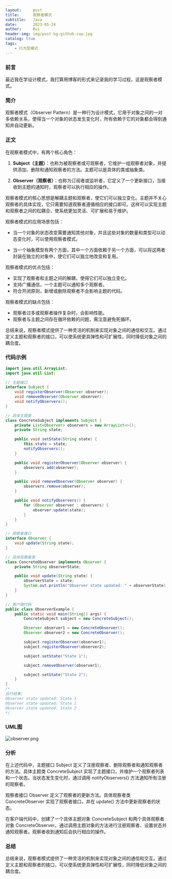 ```yaml
---
layout:     post
title:      观察者模式
subtitle:   Java
date:       2023-05-24
author:     Rui
header-img: img/post-bg-github-cup.jpg
catalog: true
tags:
    - 行为型模式
---
```

### 前言
最近我在学设计模式，我打算用博客的形式来记录我的学习过程，这是观察者模式。
### 简介
观察者模式（Observer Pattern）是一种行为设计模式，它用于对象之间的一对多依赖关系，使得当一个对象的状态发生变化时，所有依赖于它的对象都会得到通知并自动更新。
### 正文

在观察者模式中，有两个核心角色：

1. **Subject（主题）**：也称为被观察者或可观察者，它维护一组观察者对象，并提供添加、删除和通知观察者的方法。主题可以是具体的类或抽象类。

2. **Observer（观察者）**：也称为订阅者或监听者，它定义了一个更新接口，当接收到主题的通知时，观察者可以执行相应的操作。

观察者模式的核心思想是解耦主题和观察者，使它们可以独立变化。主题并不关心观察者的具体实现，它只需要知道观察者遵循相应的接口即可。这样可以实现主题和观察者之间的松耦合，使系统更加灵活、可扩展和易于维护。

观察者模式的应用场景包括：

- 当一个对象的状态改变需要通知其他对象，并且这些对象的数量和类型可以动态变化时，可以使用观察者模式。

- 当一个抽象模型有两个方面，其中一个方面依赖于另一个方面，可以将这两者封装在独立的对象中，使它们可以独立地改变和复用。

观察者模式的优点包括：

- 实现了观察者和主题之间的解耦，使得它们可以独立变化。
- 支持广播通信，一个主题可以通知多个观察者。
- 符合开闭原则，新增或删除观察者不会影响主题的代码。

观察者模式的缺点包括：

- 观察者过多或观察者操作复杂时，会影响性能。
- 观察者与主题之间存在循环依赖的问题，需注意避免死循环。

总结来说，观察者模式提供了一种灵活的机制来实现对象之间的通信和交互。通过定义主题和观察者的接口，可以使系统更具弹性和可扩展性，同时降低对象之间的耦合度。

### 代码示例
```java
import java.util.ArrayList;
import java.util.List;

// 主题接口
interface Subject {
    void registerObserver(Observer observer);
    void removeObserver(Observer observer);
    void notifyObservers();
}

// 具体主题类
class ConcreteSubject implements Subject {
    private List<Observer> observers = new ArrayList<>();
    private String state;

    public void setState(String state) {
        this.state = state;
        notifyObservers();
    }

    public void registerObserver(Observer observer) {
        observers.add(observer);
    }

    public void removeObserver(Observer observer) {
        observers.remove(observer);
    }

    public void notifyObservers() {
        for (Observer observer : observers) {
            observer.update(state);
        }
    }
}

// 观察者接口
interface Observer {
    void update(String state);
}

// 具体观察者类
class ConcreteObserver implements Observer {
    private String observerState;

    public void update(String state) {
        observerState = state;
        System.out.println("Observer state updated: " + observerState);
    }
}

// 客户端代码
public class ObserverExample {
    public static void main(String[] args) {
        ConcreteSubject subject = new ConcreteSubject();

        Observer observer1 = new ConcreteObserver();
        Observer observer2 = new ConcreteObserver();

        subject.registerObserver(observer1);
        subject.registerObserver(observer2);

        subject.setState("State 1");

        subject.removeObserver(observer1);

        subject.setState("State 2");
    }
}
/*
运行结果:
Observer state updated: State 1
Observer state updated: State 1
Observer state updated: State 2
*/

```
### UML图
![observer.png](https://i.postimg.cc/wBJhVTnK/observer.png)

### 分析
在上述代码中，主题接口 Subject 定义了注册观察者、删除观察者和通知观察者的方法。具体主题类 ConcreteSubject 实现了主题接口，并维护一个观察者列表和一个状态。当状态发生变化时，通过调用 notifyObservers() 方法通知所有注册的观察者。

观察者接口 Observer 定义了观察者的更新方法。具体观察者类 ConcreteObserver 实现了观察者接口，并在 update() 方法中更新观察者的状态。

在客户端代码中，创建了一个具体主题对象 ConcreteSubject 和两个具体观察者对象 ConcreteObserver。通过调用主题对象的方法进行注册观察者、设置状态并通知观察者。观察者收到通知后会执行相应的操作。
### 总结
总结来说，观察者模式提供了一种灵活的机制来实现对象之间的通信和交互。通过定义主题和观察者的接口，可以使系统更具弹性和可扩展性，同时降低对象之间的耦合度。